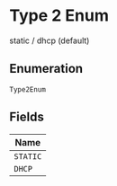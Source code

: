 
# Type 2 Enum

static / dhcp (default)

## Enumeration

`Type2Enum`

## Fields

| Name |
|  --- |
| `STATIC` |
| `DHCP` |

